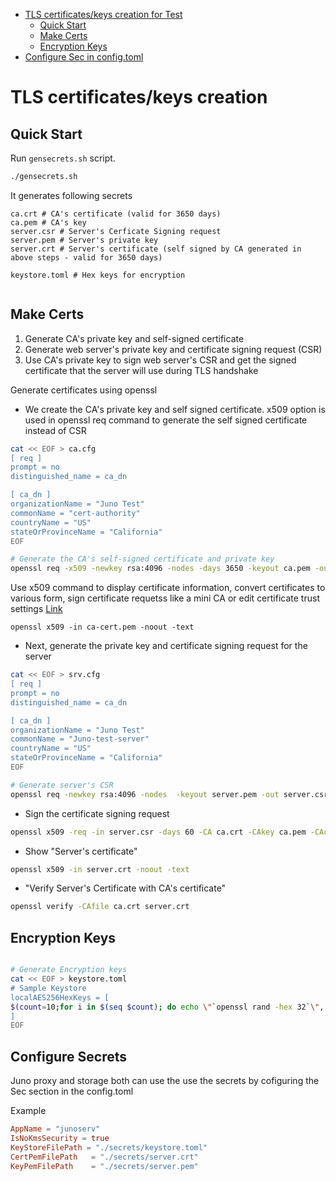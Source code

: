 
- [TLS certificates/keys creation for Test](#tls-certificateskeys-creation)
  - [Quick Start](#quick-start)
  - [Make Certs](#make-certs)
  - [Encryption Keys](#encryption-keys)
- [Configure Sec in config.toml](#configure-secrets)


# TLS certificates/keys creation

> 

<!-- toc -->
## Quick Start

Run `gensecrets.sh` script. 

```bash
./gensecrets.sh
```

It generates following secrets
```
ca.crt # CA's certificate (valid for 3650 days)
ca.pem # CA's key
server.csr # Server's Cerficate Signing request
server.pem # Server's private key
server.crt # Server's certificate (self signed by CA generated in above steps - valid for 3650 days)

keystore.toml # Hex keys for encryption


```



## Make Certs

1. Generate CA's private key and self-signed certificate 
2. Generate web server's private key and certificate signing request (CSR)
3. Use CA's private key to sign web server's CSR and get the signed certificate that the server will use during TLS handshake

Generate certificates using openssl


- We create the CA's private key and self signed certificate. x509 option is used in openssl req command to generate the self signed certificate instead of CSR
  
```bash
cat << EOF > ca.cfg
[ req ]
prompt = no
distinguished_name = ca_dn

[ ca_dn ]
organizationName = "Juno Test"
commonName = "cert-authority"
countryName = "US"
stateOrProvinceName = "California"
EOF

# Generate the CA's self-signed certificate and private key
openssl req -x509 -newkey rsa:4096 -nodes -days 3650 -keyout ca.pem -out ca.crt -config ca.cfg
```

Use x509 command to display certificate information, convert certificates to various form, sign certificate requetss like a mini CA or edit certificate trust settings 
[Link](https://linux.die.net/man/1/x509)

```
openssl x509 -in ca-cert.pem -noout -text
```

- Next, generate the private key and certificate signing request for the server
```bash
cat << EOF > srv.cfg
[ req ]
prompt = no
distinguished_name = ca_dn

[ ca_dn ]
organizationName = "Juno Test"
commonName = "Juno-test-server"
countryName = "US"
stateOrProvinceName = "California"
EOF

# Generate server's CSR
openssl req -newkey rsa:4096 -nodes  -keyout server.pem -out server.csr -config srv.cfg
```

- Sign the certificate signing request
```bash
openssl x509 -req -in server.csr -days 60 -CA ca.crt -CAkey ca.pem -CAcreateserial -out server.crt
```

- Show "Server's certificate"
```bash
openssl x509 -in server.crt -noout -text
```

- "Verify Server's Certificate with CA's certificate"
```bash
openssl verify -CAfile ca.crt server.crt
```

## Encryption Keys

```bash

# Generate Encryption keys
cat << EOF > keystore.toml
# Sample Keystore
localAES256HexKeys = [
$(count=10;for i in $(seq $count); do echo \"`openssl rand -hex 32`\",;done)
]
EOF
```


## Configure Secrets

Juno proxy and storage both can use the use the secrets by cofiguring the Sec section in the config.toml 

Example
```toml
AppName = "junoserv"
IsNoKmsSecurity = true
KeyStoreFilePath = "./secrets/keystore.toml"
CertPemFilePath   = "./secrets/server.crt"
KeyPemFilePath    = "./secrets/server.pem"
```
